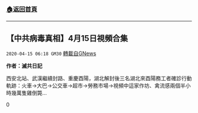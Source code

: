 ###  [:house:返回首頁](https://github.com/ourhimalayas/txt)
---

## 【中共病毒真相】4月15日視頻合集
`2020-04-15 06:18 GM30` [轉載自GNews](https://gnews.org/zh-hant/173578/)

**作者：滅共日記**

西安北站、武漢繼續封路、重慶酉陽，湖北解封後三名湖北來酉陽務工者確診行動軌跡：火車→大巴→公交車→超市→勞務市場→視頻中這家作坊、禽流感兩個半小時幾萬隻雞倒斃…



0
